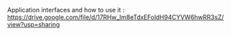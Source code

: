 Application interfaces and how to use it : https://drive.google.com/file/d/17RHw_lm8eTdxEFoldH94CYVW6hwRR3sZ/view?usp=sharing
